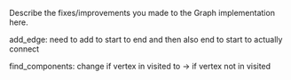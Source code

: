 Describe the fixes/improvements you made to the Graph implementation here.

add_edge:
    need to add to start to end and then also end to start to actually connect

find_components:
    change if vertex in visited to -> if vertex not in visited